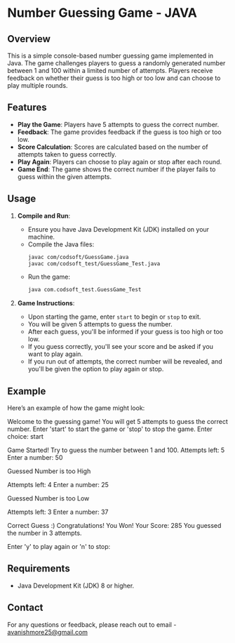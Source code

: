 # Number Guessing Game - JAVA

## Overview

This is a simple console-based number guessing game implemented in Java. The game challenges players to guess a randomly generated number between 1 and 100 within a limited number of attempts. Players receive feedback on whether their guess is too high or too low and can choose to play multiple rounds.

## Features

- **Play the Game**: Players have 5 attempts to guess the correct number.
- **Feedback**: The game provides feedback if the guess is too high or too low.
- **Score Calculation**: Scores are calculated based on the number of attempts taken to guess correctly.
- **Play Again**: Players can choose to play again or stop after each round.
- **Game End**: The game shows the correct number if the player fails to guess within the given attempts.

## Usage

1. **Compile and Run**:
   - Ensure you have Java Development Kit (JDK) installed on your machine.
   - Compile the Java files:
     ```sh
     javac com/codsoft/GuessGame.java
     javac com/codsoft_test/GuessGame_Test.java
     ```
   - Run the game:
     ```sh
     java com.codsoft_test.GuessGame_Test
     ```

2. **Game Instructions**:
   - Upon starting the game, enter `start` to begin or `stop` to exit.
   - You will be given 5 attempts to guess the number.
   - After each guess, you'll be informed if your guess is too high or too low.
   - If you guess correctly, you'll see your score and be asked if you want to play again.
   - If you run out of attempts, the correct number will be revealed, and you'll be given the option to play again or stop.

## Example

Here’s an example of how the game might look:

Welcome to the guessing game!
You will get 5 attempts to guess the correct number.
Enter 'start' to start the game or 'stop' to stop the game.
Enter choice: start

Game Started! Try to guess the number between 1 and 100.
Attempts left: 5
Enter a number: 50

Guessed Number is too High

Attempts left: 4
Enter a number: 25

Guessed Number is too Low

Attempts left: 3
Enter a number: 37

Correct Guess :)
Congratulations! You Won!
Your Score: 285
You guessed the number in 3 attempts.

Enter 'y' to play again or 'n' to stop:

## Requirements

- Java Development Kit (JDK) 8 or higher.


## Contact

For any questions or feedback, please reach out to email - avanishmore25@gmail.com
